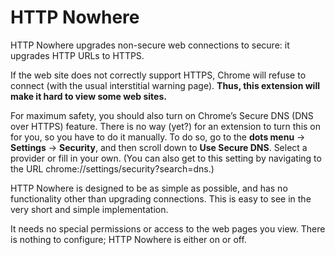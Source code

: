 # HTTP Nowhere

HTTP Nowhere upgrades non-secure web connections to secure: it upgrades HTTP
URLs to HTTPS.

If the web site does not correctly support HTTPS, Chrome will refuse to connect
(with the usual interstitial warning page). **Thus, this extension will make it
hard to view some web sites.**

For maximum safety, you should also turn on Chrome’s Secure DNS (DNS over HTTPS)
feature. There is no way (yet?) for an extension to turn this on for you, so you
have to do it manually. To do so, go to the **dots menu** → **Settings** →
**Security**, and then scroll down to **Use Secure DNS**. Select a provider or
fill in your own. (You can also get to this setting by navigating to the URL
chrome://settings/security?search=dns.)

HTTP Nowhere is designed to be as simple as possible, and has no functionality
other than upgrading connections. This is easy to see in the very short and
simple implementation.

It needs no special permissions or access to the web pages you view. There is
nothing to configure; HTTP Nowhere is either on or off.
